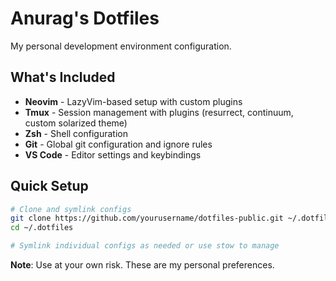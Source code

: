 # Anurag's Dotfiles

My personal development environment configuration.

## What's Included

- **Neovim** - LazyVim-based setup with custom plugins
- **Tmux** - Session management with plugins (resurrect, continuum, custom solarized theme)
- **Zsh** - Shell configuration
- **Git** - Global git configuration and ignore rules
- **VS Code** - Editor settings and keybindings

## Quick Setup

```bash
# Clone and symlink configs
git clone https://github.com/yourusername/dotfiles-public.git ~/.dotfiles
cd ~/.dotfiles

# Symlink individual configs as needed or use stow to manage
```

**Note**: Use at your own risk. These are my personal preferences.
